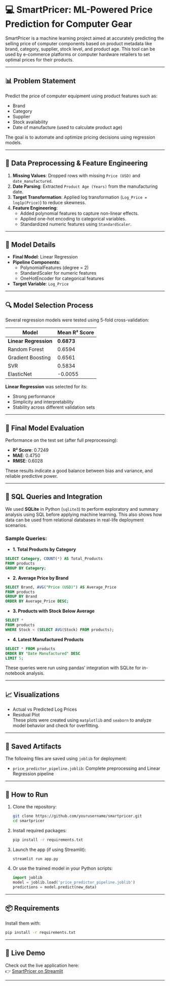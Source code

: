 # 💻 SmartPricer: ML-Powered Price Prediction for Computer Gear

SmartPricer is a machine learning project aimed at accurately predicting the selling price of computer components based on product metadata like brand, category, supplier, stock level, and product age. This tool can be used by e-commerce platforms or computer hardware retailers to set optimal prices for their products.

---

## 📊 Problem Statement

Predict the price of computer equipment using product features such as:
- Brand
- Category
- Supplier
- Stock availability
- Date of manufacture (used to calculate product age)

The goal is to automate and optimize pricing decisions using regression models.

---

## 🧹 Data Preprocessing & Feature Engineering

1. **Missing Values**: Dropped rows with missing `Price (USD)` and `date_manufactured`.
2. **Date Parsing**: Extracted `Product Age (Years)` from the manufacturing date.
3. **Target Transformation**: Applied log transformation (`Log_Price = log1p(Price)`) to reduce skewness.
4. **Feature Engineering**:
   - Added polynomial features to capture non-linear effects.
   - Applied one-hot encoding to categorical variables.
   - Standardized numeric features using `StandardScaler`.

---

## 🧠 Model Details

- **Final Model**: Linear Regression
- **Pipeline Components**:
  - PolynomialFeatures (degree = 2)
  - StandardScaler for numeric features
  - OneHotEncoder for categorical features
- **Target Variable**: `Log_Price`

---

## 🔍 Model Selection Process

Several regression models were tested using 5-fold cross-validation:

| Model               | Mean R² Score |
|---------------------|----------------|
| **Linear Regression**   | **0.6873**     |
| Random Forest       | 0.6594         |
| Gradient Boosting   | 0.6561         |
| SVR                 | 0.5834         |
| ElasticNet          | -0.0055        |

**Linear Regression** was selected for its:
- Strong performance
- Simplicity and interpretability
- Stability across different validation sets

---

## 🧪 Final Model Evaluation

Performance on the test set (after full preprocessing):

- **R² Score**: 0.7249
- **MAE**: 0.4750
- **RMSE**: 0.6028

These results indicate a good balance between bias and variance, and reliable predictive power.

---

## 🧠 SQL Queries and Integration

We used **SQLite** in Python (`sqlite3`) to perform exploratory and summary analysis using SQL before applying machine learning. This also shows how data can be used from relational databases in real-life deployment scenarios.

### Sample Queries:

- **1. Total Products by Category**
```sql
SELECT Category, COUNT(*) AS Total_Products
FROM products
GROUP BY Category;
```

- **2. Average Price by Brand**
```sql
SELECT Brand, AVG("Price (USD)") AS Average_Price
FROM products
GROUP BY Brand
ORDER BY Average_Price DESC;
```

- **3. Products with Stock Below Average**
```sql
SELECT *
FROM products
WHERE Stock < (SELECT AVG(Stock) FROM products);
```

- **4. Latest Manufactured Products**
```sql
SELECT * FROM products
ORDER BY "Date Manufactured" DESC
LIMIT 5;
```

These queries were run using pandas’ integration with SQLite for in-notebook analysis.

---

## 📈 Visualizations

- Actual vs Predicted Log Prices  
- Residual Plot  
These plots were created using `matplotlib` and `seaborn` to analyze model behavior and check for overfitting.

---

## 💾 Saved Artifacts

The following files are saved using `joblib` for deployment:
- `price_predictor_pipeline.joblib`: Complete preprocessing and Linear Regression pipeline

---

## 🚀 How to Run

1. Clone the repository:
   ```bash
   git clone https://github.com/yourusername/smartpricer.git
   cd smartpricer
   ```

2. Install required packages:
   ```bash
   pip install -r requirements.txt
   ```

3. Launch the app (if using Streamlit):
   ```bash
   streamlit run app.py
   ```

4. Or use the trained model in your Python scripts:
   ```python
   import joblib
   model = joblib.load('price_predictor_pipeline.joblib')
   predictions = model.predict(new_data)
   ```

---

## 📦 Requirements

Install them with:
```bash
pip install -r requirements.txt
```

---
## 🚀 Live Demo

Check out the live application here:  
👉 [SmartPricer on Streamlit](https://smartpricer-ml-powered-price-prediction-for-computer-gear.streamlit.app/)

---
